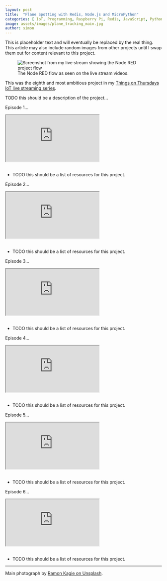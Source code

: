 ```yaml
---
layout: post
title:  "Plane Spotting with Redis, Node.js and MicroPython"
categories: [ IoT, Programming, Raspberry Pi, Redis, JavaScript, Python ]
image: assets/images/plane_tracking_main.jpg
author: simon
---
```

This is placeholder text and will eventually be replaced by the real thing.  This article may also include random images from other projects until I swap them out for content relevant to this project.

<figure class="figure">
  <img src="{{ site.baseurl }}/assets/images/node_red_redis_stream.png" class="figure-img img-fluid" alt="Screenshot from my live stream showing the Node RED project flow">
  <figcaption class="figure-caption text-center">The Node RED flow as seen on the live stream videos.</figcaption>
</figure>

This was the eighth and most ambitious project in my [Things on Thursdays IoT live streaming series](/things-on-thursdays-livestreams/).  

TODO this should be a description of the project...

Episode 1...

<div class="embed-responsive embed-responsive-16by9">
  <iframe class="embed-responsive-item" src="https://www.youtube.com/embed/TCTej1uihG4?start=21" allowfullscreen></iframe>
</div><br/>

* TODO this should be a list of resources for this project.

Episode 2...

<div class="embed-responsive embed-responsive-16by9">
  <iframe class="embed-responsive-item" src="https://www.youtube.com/embed/Qu-_wvSJrdE?start=32" allowfullscreen></iframe>
</div><br/>

* TODO this should be a list of resources for this project.

Episode 3...

<div class="embed-responsive embed-responsive-16by9">
  <iframe class="embed-responsive-item" src="https://www.youtube.com/embed/IEx2WgWdhIA?start=23" allowfullscreen></iframe>
</div><br/>

* TODO this should be a list of resources for this project.

Episode 4...

<div class="embed-responsive embed-responsive-16by9">
  <iframe class="embed-responsive-item" src="https://www.youtube.com/embed/fYnrNqSgqR4?start=25" allowfullscreen></iframe>
</div><br/>

* TODO this should be a list of resources for this project.

Episode 5...

<div class="embed-responsive embed-responsive-16by9">
  <iframe class="embed-responsive-item" src="https://www.youtube.com/embed/i8grA5fsbdM?start=23" allowfullscreen></iframe>
</div><br/>

* TODO this should be a list of resources for this project.

Episode 6...

<div class="embed-responsive embed-responsive-16by9">
  <iframe class="embed-responsive-item" src="https://www.youtube.com/embed/RROQA0QOq0k" allowfullscreen></iframe>
</div><br/>

* TODO this should be a list of resources for this project.

--- 
Main photograph by [Ramon Kagie on Unsplash](https://unsplash.com/photos/WOyBhxyB8KI).
